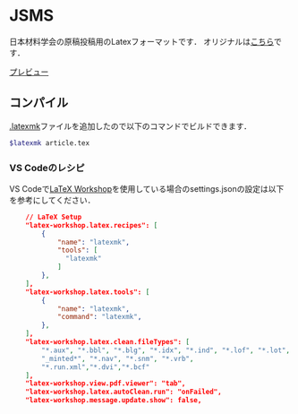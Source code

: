 # JSMS

日本材料学会の原稿投稿用のLatexフォーマットです．
オリジナルは[こちら](http://www.jsms.jp/kaishi/k_form.htm)です．

[プレビュー](https://github.com/m12watanabe1a/JSMS/blob/master/article.pdf)


## コンパイル
[.latexmk](https://github.com/m12watanabe1a/JSMS/blob/master/.latexmkrc)ファイルを追加したので以下のコマンドでビルドできます．

```bash
$latexmk article.tex
```

### VS Codeのレシピ
VS Codeで[LaTeX Workshop](https://github.com/James-Yu/LaTeX-Workshop)を使用している場合のsettings.jsonの設定は以下を参考にしてください．
```json
    // LaTeX Setup
    "latex-workshop.latex.recipes": [
        {  
            "name": "latexmk",  
            "tools": [  
              "latexmk"  
            ]  
        },
    ],
    "latex-workshop.latex.tools": [
        {
            "name": "latexmk",
            "command": "latexmk",
        },
    ],
    "latex-workshop.latex.clean.fileTypes": [
        "*.aux", "*.bbl", "*.blg", "*.idx", "*.ind", "*.lof", "*.lot", "*.out", "*.toc", "*.acn", "*.acr", "*.alg", "*.glg", "*.glo", "*.gls", "*.ist", "*.fls", "*.log", "*.fdb_latexmk", "*.synctex.gz",
        "_minted*", "*.nav", "*.snm", "*.vrb",
        "*.run.xml","*.dvi","*.bcf"
    ],
    "latex-workshop.view.pdf.viewer": "tab",
    "latex-workshop.latex.autoClean.run": "onFailed",
    "latex-workshop.message.update.show": false,
```

